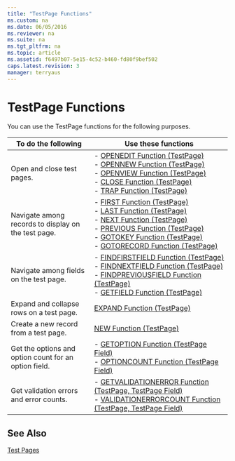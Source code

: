 ```yaml
---
title: "TestPage Functions"
ms.custom: na
ms.date: 06/05/2016
ms.reviewer: na
ms.suite: na
ms.tgt_pltfrm: na
ms.topic: article
ms.assetid: f6497b07-5e15-4c52-b460-fd80f9bef502
caps.latest.revision: 3
manager: terryaus
---
```

# TestPage Functions
You can use the TestPage functions for the following purposes.  
  
|To do the following|Use these functions|  
|-------------------------|-------------------------|  
|Open and close test pages.|-   [OPENEDIT Function \(TestPage\)](OPENEDIT-Function--TestPage-.md)<br />-   [OPENNEW Function \(TestPage\)](OPENNEW-Function--TestPage-.md)<br />-   [OPENVIEW Function \(TestPage\)](OPENVIEW-Function--TestPage-.md)<br />-   [CLOSE Function \(TestPage\)](CLOSE-Function--TestPage-.md)<br />-   [TRAP Function \(TestPage\)](TRAP-Function--TestPage-.md)|  
|Navigate among records to display on the test page.|-   [FIRST Function \(TestPage\)](FIRST-Function--TestPage-.md)<br />-   [LAST Function \(TestPage\)](LAST-Function--TestPage-.md)<br />-   [NEXT Function \(TestPage\)](NEXT-Function--TestPage-.md)<br />-   [PREVIOUS Function \(TestPage\)](PREVIOUS-Function--TestPage-.md)<br />-   [GOTOKEY Function \(TestPage\)](GOTOKEY-Function--TestPage-.md)<br />-   [GOTORECORD Function \(TestPage\)](GOTORECORD-Function--TestPage-.md)|  
|Navigate among fields on the test page.|-   [FINDFIRSTFIELD Function \(TestPage\)](FINDFIRSTFIELD-Function--TestPage-.md)<br />-   [FINDNEXTFIELD Function \(TestPage\)](FINDNEXTFIELD-Function--TestPage-.md)<br />-   [FINDPREVIOUSFIELD Function \(TestPage\)](FINDPREVIOUSFIELD-Function--TestPage-.md)<br />-   [GETFIELD Function \(TestPage\)](GETFIELD-Function--TestPage-.md)|  
|Expand and collapse rows on a test page.|[EXPAND Function \(TestPage\)](EXPAND-Function--TestPage-.md)|  
|Create a new record from a test page.|[NEW Function \(TestPage\)](NEW-Function--TestPage-.md)|  
|Get the options and option count for an option field.|-   [GETOPTION Function \(TestPage Field\)](GETOPTION-Function--TestPage-Field-.md)<br />-   [OPTIONCOUNT Function \(TestPage Field\)](OPTIONCOUNT-Function--TestPage-Field-.md)|  
|Get validation errors and error counts.|-   [GETVALIDATIONERROR Function \(TestPage, TestPage Field\)](GETVALIDATIONERROR-Function--TestPage--TestPage-Field-.md)<br />-   [VALIDATIONERRORCOUNT Function \(TestPage, TestPage Field\)](VALIDATIONERRORCOUNT-Function--TestPage--TestPage-Field-.md)|  
  
## See Also  
 [Test Pages](Test-Pages.md)